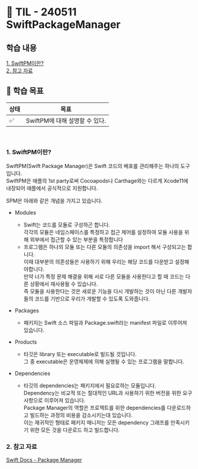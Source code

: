 # 📝 TIL - 240511 SwiftPackageManager

## 학습 내용
[1. SwiftPM이란?](#1-SwiftPM이란?)</br>
[2. 참고 자료](#2-참고-자료)</br>

## 🎯 학습 목표
|상태|목표|
|---|---|
|✅|SwiftPM에 대해 설명할 수 있다.|
</br>

### 1. SwiftPM이란?
SwiftPM(Swift Package Manager)은 Swift 코드의 배포를 관리해주는 하나의 도구입니다.</br>
SwiftPM은 애플의 1st party로써 Cocoapods나 Carthage와는 다르게 Xcode11에 내장되어 애플에서 공식적으로 지원합니다.</br>

SPM은 아래와 같은 개념을 가지고 있습니다.</br>

- Modules
  - Swift는 코드를 모듈로 구성하곤 합니다.</br>
    각각의 모듈은 네임스페이스를 특정하고 접근 제어를 설정하여 모듈 사용을 위해 외부에서 접근할 수 있는 부분을 특정합니다</br>
  - 프로그램은 하나의 모듈 또는 다른 모듈의 의존성을 import 해서 구성되고는 합니다.</br>
    이때 대부분의 의존성들은 사용하기 위해 우리는 해당 코드를 다운받고 설정해야합니다.</br>
    만약 너가 특정 문제 해결을 위해 서로 다른 모듈을 사용한다고 할 때 코드는 다른 상황에서 재사용될 수 있습니다.</br>
    즉 모듈을 사용한다는 것은 새로운 기능을 다시 개발하는 것이 아닌 다른 개발자들의 코드를 기반으로 우리가 개발할 수 있도록 도와줍니다.</br>

- Packages
  - 패키지는 Swift 소스 파일과 Package.swift라는 manifest 파일로 이루어져 있습니다.</br>

- Products
  - 타깃은 library 또는 executable로 빌드될 것입니다.</br>
    그 중 executable은 운영체제에 의해 실행될 수 있는 프로그램을 말합니다.</br>

- Dependencies
  - 타깃의 dependencies는 패키지에서 필요로하는 모듈입니다.</br>
    Dependency는 비교적 또는 절대적인 URL과 사용하기 위한 버전을 위한 요구사항으로 이루어져 있습니다.</br>
    Package Manager의 역할은 프로젝트를 위한 dependencies를 다운로드하고 빌드하는 과정의 비용을 감소시키는대 있습니다.</br>
    이는 재귀적인 형태로 패키지 매니저는 모든 dependency 그래프를 만족시키기 위한 모든 것을 다운로드 하고 빌드합니다.</br>
    
### 2. 참고 자료
[Swift Docs - Package Manager](https://www.swift.org/documentation/package-manager/)
